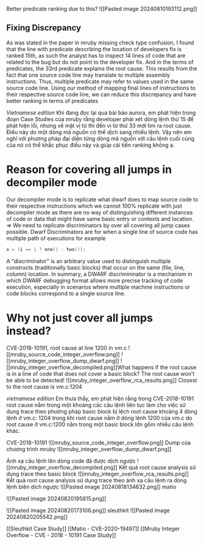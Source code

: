 Better predicate ranking due to this?
![[Pasted image 20240810193112.png]]

## Fixing Discrepancy
As was stated in the paper in mruby missing check type confusion, I found that the line with predicate describing the location of developers fix is ranked 15th, as such the analyst has to inspect 14 lines of code that are related to the bug but do not point to the developer fix. And in the terms of predicates, the 33rd predicate explains the root cause. This results from the fact that one source code line may translate to multiple assembly instructions. Thus, multiple predicate may refer to values used in the same source code line.
Using our method of mapping final lines of instructions to their respective source code line, we can reduce this discrepancy and have better ranking in terms of predicates

_Vietnamese edition_
Khi  đang đọc lại qua bài báo aurora, em phát hiện trong đoạn Case Studies của mruby rằng developer phải xét dòng lệnh thứ 15 để phát hiện lỗi, nhưng về mặt vị từ thì đến vị từ thứ 33 mới tìm ra root cause. Điều này do một dòng mã nguồn có thể dịch sang nhiều lệnh.
Vậy nên em nghĩ với phương pháp đại diện từng dòng mã nguồn với câu lệnh cuối cùng của nó có thể khắc phục điều này và giúp cải tiến ranking không ạ.

# Reason for covering all jumps in decompiler mode
Our decompiler mode is to replicate what dwarf does to map source code to their respective instructions which we cannot 100% replicate with just decompiler mode as there are no way of distinguishing different instances of code or data that might have same basic entry or contexts and location. => We need to replicate discriminators by over all covering all jump cases possible.
Dwarf Discriminators are for when a single line of source code has multiple path of executions for example
``` C
x = (i == 1 ? one() : two());
```
A "discriminator" is an arbitrary value used to distinguish multiple constructs (traditionally basic blocks) that occur on the same (file, line, column) location.
In summary, a DWARF discrimininator is a mechanism in which DWARF debugging format allows more precise tracking of code execution, especially in scenarios where multiple machine instructions or code blocks correspond to a single source line.

# Why not just cover all jumps instead?
CVE-2018-10191, root cause at line 1200 in vm.c
![[mruby_source_code_integer_overflow.png]]
![[mruby_integer_overflow_dump_dwarf.png]]
![[mruby_integer_overflow_decompiled.png]]What happens if the root cause is in a line of code that does not cover a basic block? The root cause won't be able to be detected!
![[mruby_integer_overflow_rca_results.png]]
Closest to the root cause is vm.c:1204

_vietnamese edition_
Em thưa thầy, em phát hiện rằng trong CVE-2018-10191 root cause nằm trong một khoảng các câu lệnh liên tục làm cho việc sử dụng trace theo phương pháp basic block bị lệch root cause khoảng 4 dòng lệnh ở vm.c: 1204 trong khi root cause nằm ở dòng lệnh 1200 của vm.c do root cause ở vm.c:1200 nằm trong một basic block lớn gồm nhiều câu lệnh khác.

CVE-2018-10191
![[mruby_source_code_integer_overflow.png]]
Dump của chương trình mruby
![[mruby_integer_overflow_dump_dwarf.png]]

Ánh xạ câu lệnh lên dòng code đã được dịch ngược
![[mruby_integer_overflow_decompiled.png]]
Kết quả root cause analysis sử dụng trace theo basic block
![[mruby_integer_overflow_rca_results.png]]
Kết quả root cause analysis sử dụng trace theo ánh xạ câu lệnh ra dòng lệnh biên dịch ngược
![[Pasted image 20240818134632.png]]
matio

![[Pasted image 20240820195815.png]]

![[Pasted image 20240820173106.png]]
sleuthkit
![[Pasted image 20240820205542.png]]

[[Sleuthkit Case Study]]
[[Matio - CVE-2020-19497]]
[[Mruby Integer Overflow - CVE - 2018 - 10191 Case Study]]
